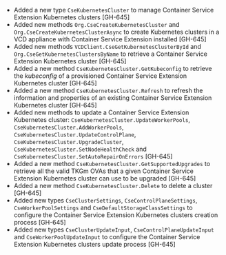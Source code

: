 * Added a new type `CseKubernetesCluster` to manage Container Service Extension Kubernetes clusters [GH-645]
* Added new methods `Org.CseCreateKubernetesCluster` and `Org.CseCreateKubernetesClusterAsync` to create Kubernetes clusters
  in a VCD appliance with Container Service Extension installed [GH-645]
* Added new methods `VCDClient.CseGetKubernetesClusterById` and `Org.CseGetKubernetesClustersByName` to retrieve a
  Container Service Extension Kubernetes cluster [GH-645]
* Added a new method `CseKubernetesCluster.GetKubeconfig` to retrieve the *kubeconfig* of a provisioned Container Service
  Extension Kubernetes cluster [GH-645]
* Added a new method `CseKubernetesCluster.Refresh` to refresh the information and properties of an existing Container
  Service Extension Kubernetes cluster [GH-645]
* Added new methods to update a Container Service Extension Kubernetes cluster: `CseKubernetesCluster.UpdateWorkerPools`,
  `CseKubernetesCluster.AddWorkerPools`, `CseKubernetesCluster.UpdateControlPlane`, `CseKubernetesCluster.UpgradeCluster`,
  `CseKubernetesCluster.SetNodeHealthCheck` and `CseKubernetesCluster.SetAutoRepairOnErrors` [GH-645]
* Added a new method  `CseKubernetesCluster.GetSupportedUpgrades` to retrieve all the valid TKGm OVAs that a given Container
  Service Extension Kubernetes cluster can use to be upgraded [GH-645]
* Added a new method `CseKubernetesCluster.Delete` to delete a cluster [GH-645]
* Added new types `CseClusterSettings`, `CseControlPlaneSettings`, `CseWorkerPoolSettings` and `CseDefaultStorageClassSettings`
  to configure the Container Service Extension Kubernetes clusters creation process [GH-645]
* Added new types `CseClusterUpdateInput`, `CseControlPlaneUpdateInput` and `CseWorkerPoolUpdateInput` to configure the
  Container Service Extension Kubernetes clusters update process [GH-645]
